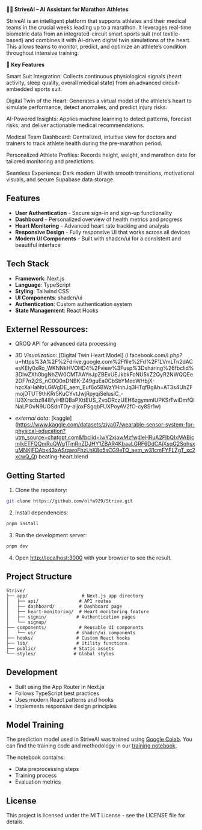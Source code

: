 **🏃‍♂️ StriveAI – AI Assistant for Marathon Athletes**

StriveAI is an intelligent platform that supports athletes and their medical teams in the crucial weeks leading up to a marathon. It leverages real-time biometric data from an integrated-circuit smart sports suit (not textile-based) and combines it with AI-driven digital twin simulations of the heart. This allows teams to monitor, predict, and optimize an athlete’s condition throughout intensive training.

**🌟 Key Features**

Smart Suit Integration: Collects continuous physiological signals (heart activity, sleep quality, overall medical state) from an advanced circuit-embedded sports suit.

Digital Twin of the Heart: Generates a virtual model of the athlete’s heart to simulate performance, detect anomalies, and predict injury risks.

AI-Powered Insights: Applies machine learning to detect patterns, forecast risks, and deliver actionable medical recommendations.

Medical Team Dashboard: Centralized, intuitive view for doctors and trainers to track athlete health during the pre-marathon period.

Personalized Athlete Profiles: Records height, weight, and marathon date for tailored monitoring and predictions.

Seamless Experience: Dark modern UI with smooth transitions, motivational visuals, and secure Supabase data storage.

## Features

- **User Authentication** - Secure sign-in and sign-up functionality
- **Dashboard** - Personalized overview of health metrics and progress
- **Heart Monitoring** - Advanced heart rate tracking and analysis
- **Responsive Design** - Fully responsive UI that works across all devices
- **Modern UI Components** - Built with shadcn/ui for a consistent and beautiful interface

## Tech Stack

- **Framework**: Next.js
- **Language**: TypeScript
- **Styling**: Tailwind CSS
- **UI Components**: shadcn/ui
- **Authentication**: Custom authentication system
- **State Management**: React Hooks

## Externel Ressources: 
  - QROQ API for advanced data processing
    
  - *3D Visualization*: [Digital Twin Heart Model] (l.facebook.com/l.php?u=https%3A%2F%2Fdrive.google.com%2Ffile%2Fd%2F1LVmLTn2dACesKEly0xRo_WKNNkHVOHD4%2Fview%3Fusp%3Dsharing%26fbclid%3DIwZXh0bgNhZW0CMTAAYnJpZBExUEJkbkFoNU5kZ2QyR2NWQQEe2DF7n2j2S_nC0Q0nDNBK-Z49guEa0CbSbYMeoWHbjX-hzcXaHaNtrLGWgDE_aem_Euf6o5BWzYHnhJq3HTqfBg&h=AT3s4UhZFmojDTUT9thKRr5KuCYvtJwjRpyqiSelusiC_-IU3Xrscbz848fyiHBQBaPXttEUS_ZvoDRczUEH6zgymmIUPKSrTwiDmfQINaLPOvN9UOSdnTDy-aljoxFSgqbFUXPoyAV2fO-cy8Sr1w)
    
- *external data*: [kaggle] (https://www.kaggle.com/datasets/ziya07/wearable-sensor-system-for-physical-education?utm_source=chatgpt.com&fbclid=IwY2xjawMzfwdleHRuA2FlbQIxMABicmlkETFQQmRuQWg1TmRnZDJHY1ZBAR4KbaaLGRF6DdCAjXsqG2SohsxuMNKjFDAbx43xASrqwoFhzLhK8o5sCG9eTQ_aem_w31cmFYFLZgT_xc2xcwQ_Q)
beating-heart.blend

## Getting Started

1. Clone the repository:
```bash
git clone https://github.com/olfa929/Strive.git
```

2. Install dependencies:
```bash
pnpm install
```

3. Run the development server:
```bash
pnpm dev
```

4. Open [http://localhost:3000](http://localhost:3000) with your browser to see the result.

## Project Structure

```
Strive/
├── app/                    # Next.js app directory
│   ├── api/               # API routes
│   ├── dashboard/         # Dashboard page
│   ├── heart-monitoring/  # Heart monitoring feature
│   ├── signin/           # Authentication pages
│   └── signup/
├── components/            # Reusable UI components
│   └── ui/               # shadcn/ui components
├── hooks/                # Custom React hooks
├── lib/                  # Utility functions
├── public/              # Static assets
└── styles/              # Global styles
```

## Development

- Built using the App Router in Next.js
- Follows TypeScript best practices
- Uses modern React patterns and hooks
- Implements responsive design principles

## Model Training

The prediction model used in StriveAI was trained using [Google Colab](https://colab.research.google.com/). You can find the training code and methodology in our [training notebook](https://colab.research.google.com/drive/1Ejv6TZXQWFKXviYrWUpvPiILPFk6jPS0?usp=sharing&fbclid=IwY2xjawMyck5leHRuA2FlbQIxMABicmlkETFydVZBcW1ndVlkWDlqWEkxAR6Gig4ylFWtqvXZaUMz1EGWUvcihoGqq-asrUf4eAln-DdZ8-1Aet52d11SKA_aem_ZhuDXyO4EyuhLvQaAiWu0A#scrollTo=Vp464D6qOejX).

The notebook contains:
- Data preprocessing steps
- Training process
- Evaluation metrics

## License

This project is licensed under the MIT License - see the LICENSE file for details.

